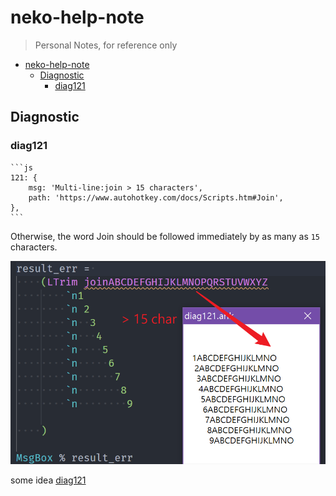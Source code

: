 # neko-help-note

> Personal Notes, for reference only

- [neko-help-note](#neko-help-note)
  - [Diagnostic](#diagnostic)
    - [diag121](#diag121)

## Diagnostic

### diag121

    ```js
    121: {
        msg: 'Multi-line:join > 15 characters',
        path: 'https://www.autohotkey.com/docs/Scripts.htm#Join',
    },
    ```

Otherwise, the word Join should be followed immediately by as many as `15` characters.

![diag121](./img/diag121.png)

some idea [diag121](./ahk/diag121.ahk)

